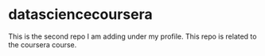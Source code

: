 # datasciencecoursera
This is the second repo I am adding under my profile. This repo is related to the coursera course.
